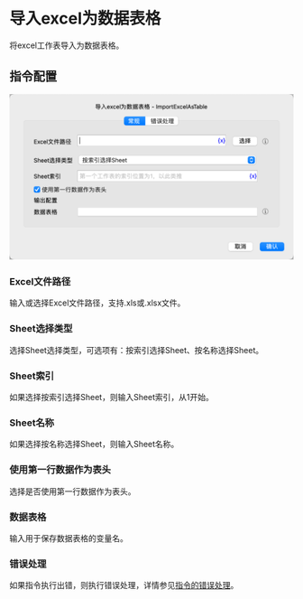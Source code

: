 # 导入excel为数据表格

将excel工作表导入为数据表格。

## 指令配置

![导入excel为数据表格常规配置对话框](import_excel_as_table_general_config.png)

### Excel文件路径

输入或选择Excel文件路径，支持.xls或.xlsx文件。

### Sheet选择类型

选择Sheet选择类型，可选项有：按索引选择Sheet、按名称选择Sheet。

### Sheet索引

如果选择按索引选择Sheet，则输入Sheet索引，从1开始。

### Sheet名称

如果选择按名称选择Sheet，则输入Sheet名称。

### 使用第一行数据作为表头

选择是否使用第一行数据作为表头。

### 数据表格

输入用于保存数据表格的变量名。

### 错误处理

如果指令执行出错，则执行错误处理，详情参见[指令的错误处理](../../manual/error_handling.md)。
